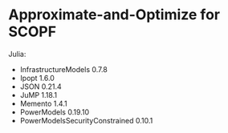 # Approximate-and-Optimize for SCOPF
Julia:
-	InfrastructureModels 0.7.8
-	Ipopt 1.6.0
-	JSON 0.21.4
-	JuMP 1.18.1
-	Memento 1.4.1
-	PowerModels 0.19.10
-	PowerModelsSecurityConstrained 0.10.1
